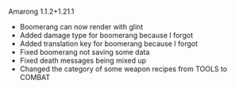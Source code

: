 Amarong 1.1.2+1.21.1
- Boomerang can now render with glint
- Added damage type for boomerang because I forgot
- Added translation key for boomerang because I forgot
- Fixed boomerang not saving some data
- Fixed death messages being mixed up
- Changed the category of some weapon recipes from TOOLS to COMBAT